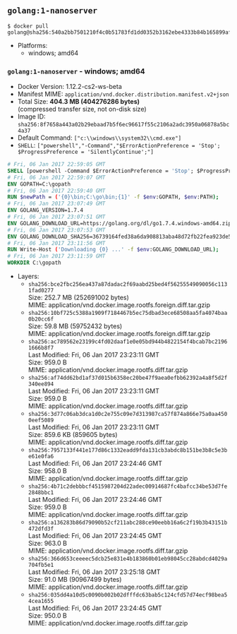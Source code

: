 ## `golang:1-nanoserver`

```console
$ docker pull golang@sha256:540a2bb7501210f4c0b51783fd1dd0352b3162ebe4333b84b165899af9ef0565
```

-	Platforms:
	-	windows; amd64

### `golang:1-nanoserver` - windows; amd64

-	Docker Version: 1.12.2-cs2-ws-beta
-	Manifest MIME: `application/vnd.docker.distribution.manifest.v2+json`
-	Total Size: **404.3 MB (404276286 bytes)**  
	(compressed transfer size, not on-disk size)
-	Image ID: `sha256:8f7658a443a02b29ebaad7b5f6ec96617f55c2106a2adc3950a06878a5bc4a37`
-	Default Command: `["c:\\windows\\system32\\cmd.exe"]`
-	`SHELL`: `["powershell","-Command","$ErrorActionPreference = 'Stop'; $ProgressPreference = 'SilentlyContinue';"]`

```dockerfile
# Fri, 06 Jan 2017 22:59:05 GMT
SHELL [powershell -Command $ErrorActionPreference = 'Stop'; $ProgressPreference = 'SilentlyContinue';]
# Fri, 06 Jan 2017 22:59:07 GMT
ENV GOPATH=C:\gopath
# Fri, 06 Jan 2017 22:59:40 GMT
RUN $newPath = ('{0}\bin;C:\go\bin;{1}' -f $env:GOPATH, $env:PATH); 	Write-Host ('Updating PATH: {0}' -f $newPath); 	setx /M PATH $newPath;
# Fri, 06 Jan 2017 23:07:49 GMT
ENV GOLANG_VERSION=1.7.4
# Fri, 06 Jan 2017 23:07:51 GMT
ENV GOLANG_DOWNLOAD_URL=https://golang.org/dl/go1.7.4.windows-amd64.zip
# Fri, 06 Jan 2017 23:07:53 GMT
ENV GOLANG_DOWNLOAD_SHA256=36739164fed38a6da908813aba48d72fb22fea923de5611a85a81135b7cfceb9
# Fri, 06 Jan 2017 23:11:56 GMT
RUN Write-Host ('Downloading {0} ...' -f $env:GOLANG_DOWNLOAD_URL); 	Invoke-WebRequest -Uri $env:GOLANG_DOWNLOAD_URL -OutFile 'go.zip'; 		Write-Host ('Verifying sha256 ({0}) ...' -f $env:GOLANG_DOWNLOAD_SHA256); 	if ((Get-FileHash go.zip -Algorithm sha256).Hash -ne $env:GOLANG_DOWNLOAD_SHA256) { 		Write-Host 'FAILED!'; 		exit 1; 	}; 		Write-Host 'Expanding ...'; 	Expand-Archive go.zip -DestinationPath C:\; 		Write-Host 'Verifying install ("go version") ...'; 	go version; 		Write-Host 'Removing ...'; 	Remove-Item go.zip -Force; 		Write-Host 'Complete.';
# Fri, 06 Jan 2017 23:11:59 GMT
WORKDIR C:\gopath
```

-	Layers:
	-	`sha256:bce2fbc256ea437a87dadac2f69aabd25bed4f56255549090056c1131fad0277`  
		Size: 252.7 MB (252691002 bytes)  
		MIME: application/vnd.docker.image.rootfs.foreign.diff.tar.gzip
	-	`sha256:10bf725c5388a1909f7184467b5ec75dbad3ece68508aa5fa4074baa0b20cc6f`  
		Size: 59.8 MB (59752432 bytes)  
		MIME: application/vnd.docker.image.rootfs.foreign.diff.tar.gzip
	-	`sha256:ac789562e23199c4fd02daaf1e0e05bd944b4822154f4bcab7bc21961666b8f7`  
		Last Modified: Fri, 06 Jan 2017 23:23:11 GMT  
		Size: 959.0 B  
		MIME: application/vnd.docker.image.rootfs.diff.tar.gzip
	-	`sha256:af74dd62bd1af37d015b6358ec20be47f9aea0efbb62392a4a8f5d2f340ee894`  
		Last Modified: Fri, 06 Jan 2017 23:23:11 GMT  
		Size: 959.0 B  
		MIME: application/vnd.docker.image.rootfs.diff.tar.gzip
	-	`sha256:3d77c06ab3dca1d0c2e755c09e7d313987ca57f874a866e75a0aa4500eef5089`  
		Last Modified: Fri, 06 Jan 2017 23:23:11 GMT  
		Size: 859.6 KB (859605 bytes)  
		MIME: application/vnd.docker.image.rootfs.diff.tar.gzip
	-	`sha256:7957133f441e177d86c1332eadd9fda131cb3abdc8b151be3b8c5e3be61e0fa6`  
		Last Modified: Fri, 06 Jan 2017 23:24:46 GMT  
		Size: 958.0 B  
		MIME: application/vnd.docker.image.rootfs.diff.tar.gzip
	-	`sha256:4b71c2debbbcf4515987204d22adec00914687fc4bafcc34be53d7fe2848bbc1`  
		Last Modified: Fri, 06 Jan 2017 23:24:46 GMT  
		Size: 959.0 B  
		MIME: application/vnd.docker.image.rootfs.diff.tar.gzip
	-	`sha256:a136283b86d79090b52cf211abc288ce90eebb16a6c2f19b3b43151b472dfd3f`  
		Last Modified: Fri, 06 Jan 2017 23:24:45 GMT  
		Size: 963.0 B  
		MIME: application/vnd.docker.image.rootfs.diff.tar.gzip
	-	`sha256:366d653ceeeec5dcb25e831e4b183860b01eb98045cc28abdcd4029a704fb5e1`  
		Last Modified: Fri, 06 Jan 2017 23:25:18 GMT  
		Size: 91.0 MB (90967499 bytes)  
		MIME: application/vnd.docker.image.rootfs.diff.tar.gzip
	-	`sha256:035dd4a10d5c0090b002b02dfffdc63bab5c124cfd57d74ecf98bea54cea1655`  
		Last Modified: Fri, 06 Jan 2017 23:24:45 GMT  
		Size: 950.0 B  
		MIME: application/vnd.docker.image.rootfs.diff.tar.gzip
